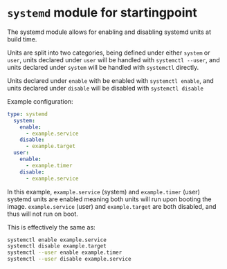 # `systemd` module for startingpoint

The systemd module allows for enabling and disabling systemd units at build time.

Units are split into two categories, being defined under either `system` or `user`, units declared under `user` will be handled with `systemctl --user`, and units declared under `system` will be handled with `systemctl` directly.

Units declared under `enable` with be enabled with `systemctl enable`, and units declared under `disable` will be disabled with `systemctl disable`

Example configuration:
```yaml
type: systemd
  system:
    enable:
      - example.service
    disable:
      - example.target
  user:
    enable:
      - example.timer
    disable:
      - example.service
```

In this example, `example.service` (system) and `example.timer` (user) systemd units are enabled meaning both units will run upon booting the image. `example.service` (user) and `example.target` are both disabled, and thus will not run on boot.

This is effectively the same as:
```sh
systemctl enable example.service
systemctl disable example.target
systemctl --user enable example.timer
systemctl --user disable example.service
```
